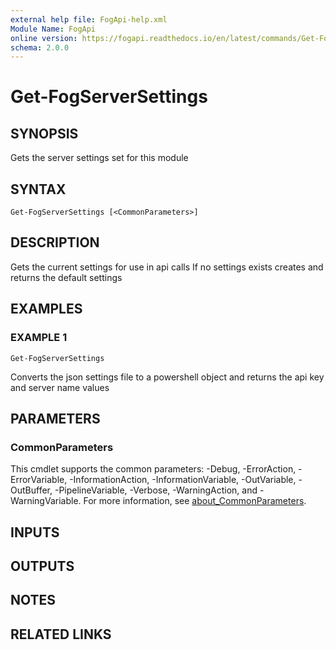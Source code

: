 ```yaml
---
external help file: FogApi-help.xml
Module Name: FogApi
online version: https://fogapi.readthedocs.io/en/latest/commands/Get-FogServerSettings
schema: 2.0.0
---
```


# Get-FogServerSettings

## SYNOPSIS
Gets the server settings set for this module

## SYNTAX

```
Get-FogServerSettings [<CommonParameters>]
```

## DESCRIPTION
Gets the current settings for use in api calls
If no settings exists creates and returns the default settings

## EXAMPLES

### EXAMPLE 1
```
Get-FogServerSettings
```

Converts the json settings file to a powershell object
and returns the api key and server name values

## PARAMETERS

### CommonParameters
This cmdlet supports the common parameters: -Debug, -ErrorAction, -ErrorVariable, -InformationAction, -InformationVariable, -OutVariable, -OutBuffer, -PipelineVariable, -Verbose, -WarningAction, and -WarningVariable. For more information, see [about_CommonParameters](http://go.microsoft.com/fwlink/?LinkID=113216).

## INPUTS

## OUTPUTS

## NOTES

## RELATED LINKS
